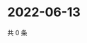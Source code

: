 # 2022-06-13

共 0 条

<!-- BEGIN WEIBO -->
<!-- 最后更新时间 Mon Jun 13 2022 15:00:54 GMT+0800 (China Standard Time) -->

<!-- END WEIBO -->
